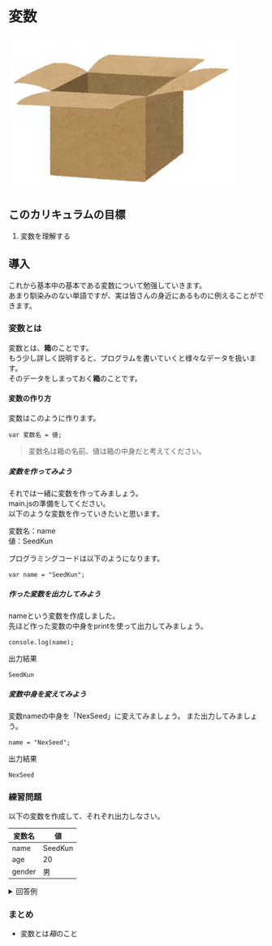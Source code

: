 # 変数

![Swiftロゴ](./img/cardboard_open.png)

## このカリキュラムの目標
1. 変数を理解する

## 導入
これから基本中の基本である変数について勉强していきます。  
あまり馴染みのない単語ですが、実は皆さんの身近にあるものに例えることができます。


### 変数とは
変数とは、**箱**のことです。  
もう少し詳しく説明すると、プログラムを書いていくと様々なデータを扱います。  
そのデータをしまっておく**箱**のことです。

#### 変数の作り方
変数はこのように作ります。

```
var 変数名 = 値;
```

> 変数名は箱の名前、値は箱の中身だと考えてください。

##### 変数を作ってみよう
それでは一緒に変数を作ってみましょう。  
main.jsの準備をしてください。  
以下のような変数を作っていきたいと思います。

変数名：name  
値：SeedKun

プログラミングコードは以下のようになります。

```
var name = "SeedKun";
```

##### 作った変数を出力してみよう
nameという変数を作成しました。  
先ほど作った変数の中身をprintを使って出力してみましょう。

```
console.log(name);
```

出力結果

```
SeedKun
```

##### 変数中身を変えてみよう
変数nameの中身を「NexSeed」に変えてみましょう。
また出力してみましょう。

```
name = "NexSeed";
```

出力結果

```
NexSeed
```


### 練習問題
以下の変数を作成して、それぞれ出力しなさい。

|変数名|値|
|---|---|
|name|SeedKun|
|age|20|
|gender|男|

<details><summary>回答例</summary><div>

```
var name = "SeedKun";
var age = "20";
var gender = "男";

console.log(name);
console.log(age);
console.log(gender);

```

</div></details>

### まとめ
- 変数とは*箱*のこと